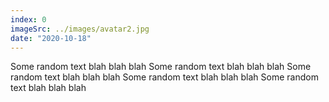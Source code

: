 ```yaml
---
index: 0
imageSrc: ../images/avatar2.jpg
date: "2020-10-18"
---
```


Some random text blah blah blah
Some random text blah blah blah
Some random text blah blah blah
Some random text blah blah blah
Some random text blah blah blah

